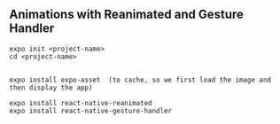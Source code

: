 ## Animations with Reanimated and Gesture Handler


```
expo init <project-name>
cd <project-name>


expo install expo-asset  (to cache, so we first load the image and then display the app)

expo install react-native-reanimated
expo install react-native-gesture-handler
```
